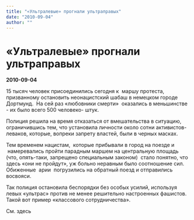 ```yaml
---
title: "«Ультралевые» прогнали ультраправых"
date: "2010-09-04"
author: ""
---
```


# «Ультралевые» прогнали ультраправых

**2010-09-04** 

15 тысяч человек присоединились сегодня к  маршу протеста,  призванному остановить неонацистский шабаш в немецком городе Дортмунд.  На сей раз «любовники смерти»  оказались в меньшинстве - их было всего 500 человеко- штук.

Полиция решила на время отказаться от вмешательства в ситуацию, ограничившись тем, что установила личности около сотни активистов-леваков, которые, вопреки запрету властей, были в черных масках.

Тем временем нацистам,  которые прибывали в город на поезде и  намеревались пройти парадным маршем на центральную площадь (что, опять-таки, запрещено специальным законом)  стало понятно, что  здесь «они не пройдут», уж больно неравным было соотношение сил. Обиженные  арии  погрузились на обратный поезд и отправились восвояси.

Так полиция остановила беспорядки без особых усилий, используя левых «ультрас» против не менее решительно настроенных фашистов. Такой вот пример «классового сотрудничества».

См. здесь